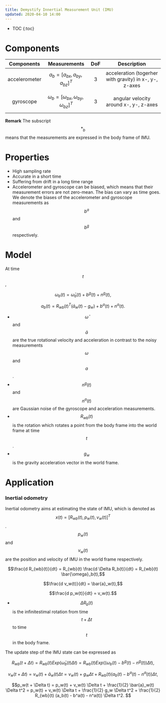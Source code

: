 ```yaml
---
title: Demystify Innertial Measurement Unit (IMU)
updated: 2020-04-10 14:00
---
```


* TOC
{:toc}

# Components

|Components| Measurements| DoF  | Description |
|:--------:|:-----------:|:----:|:------------:|
| accelerometer | $$a_b = [a_{bx}, a_{by}, a_{bz}]^T$$ | 3 | acceleration (togerher with gravity) in x-, y-, z-axes|
| gyroscope | $$\omega_b = [\omega_{bx}, \omega_{by}, \omega_{bz}]^T$$ | 3 | angular velocity around x-, y-, z-axes|

**Remark** The subscript $$*_b$$ means that the measurements are expressed in the body frame of IMU.

# Properties

* High sampling rate
* Accurate in a short time
* Suffering from drift in a long time range
* Accelerometer and gyroscope can be biased, which means that their measurement errors are not zero-mean. The bias can vary as time goes. We denote the biases of the accelerometer and gyroscope measurements as $$b^a$$ and $$b^g$$ respectively.

# Model

At time $$t$$,

$$\omega_b(t) = \bar{\omega}_b(t) + b^g(t) + n^g(t),$$

$$a_b(t) = R_{wb}(t)^T (\bar{a}_w(t) - g_w) + b^a(t) + n^a(t).$$

* $$\bar{\omega}$$ and $$\bar{a}$$ are the true rotational velocity and acceleration in contrast to the noisy measurements $$\omega$$ and $$a$$.
* $$n^g(t)$$ and $$n^a(t)$$ are Gaussian noise of the gyroscope and acceleration measurements.
* $$R_{wb}(t)$$ is the rotation which rotates a point from the body frame into the world frame at time $$t$$.
* $$g_w$$ is the gravity acceleration vector in the world frame.

# Application 

### Inertial odometry

Inertial odometry aims at estimating the state of IMU, which is denoted as $$x(t) = [R_{wb}(t), p_w(t), v_w(t)]^T$$. $$p_w(t)$$ and $$v_w(t)$$ are the position and velocity of IMU in the world frame respectively.

$$\frac{d R_{wb}(t)}{dt} = R_{wb}(t) \frac{d \Delta R_b(t)}{dt} = R_{wb}(t) \bar{\omega}_b(t),$$

$$\frac{d v_w(t)}{dt} = \bar{a}_w(t),$$

$$\frac{d p_w(t)}{dt} = v_w(t).$$

* $$\Delta R_b(t)$$ is the infinitestimal rotation from time $$t + \Delta t$$ to time $$t$$ in the body frame.

The update step of the IMU state can be expressed as

$$R_{wb}(t + \Delta t) = R_{wb}(t) Exp( \bar{\omega}_b(t) \Delta t ) = R_{wb}(t) Exp( (\omega_b(t) - b^g(t) - n^g(t)) \Delta t ),$$

$$v_w(t + \Delta t) = v_w(t) + \bar{a}_w(t) \Delta t = v_w(t) + g_w \Delta t + R_{wb}(t) (a_b(t) - b^a(t) - n^a(t)) \Delta t,$$

$$p_w(t + \Delta t) = p_w(t) + v_w(t) \Delta t + \frac{1}{2} \bar{a}_w(t) \Delta t^2 = p_w(t) + v_w(t) \Delta t + \frac{1}{2} g_w \Delta t^2 + \frac{1}{2} R_{wb}(t) (a_b(t) - b^a(t) - n^a(t)) \Delta t^2. $$